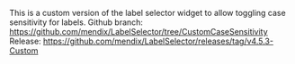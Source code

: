 This is a custom version of the label selector widget to allow toggling case sensitivity for labels.
Github branch: https://github.com/mendix/LabelSelector/tree/CustomCaseSensitivity
Release: https://github.com/mendix/LabelSelector/releases/tag/v4.5.3-Custom